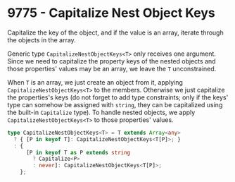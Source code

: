 # 9775 - Capitalize Nest Object Keys

Capitalize the key of the object, and if the value is an array, iterate through the objects in the array.

Generic type `CapitalizeNestObjectKeys<T>` only receives one argument. Since we need to capitalize the property keys of the nested objects and those properties' values may be an array, we leave the `T` unconstrained.

When `T` is an array, we just create an object from it, applying `CapitalizeNestObjectKeys<T>` to the members. Otherwise we just capitalize the properties's keys (do not forget to add type constraints; only if the keys' type can somehow be assigned with `string`, they can be capitalized using the built-in `Capitalize` type). To handle nested objects, we apply `CapitalizeNestObjectKeys<T>` to those properties' values.

```typescript
type CapitalizeNestObjectKeys<T> = T extends Array<any>
  ? { [P in keyof T]: CapitalizeNestObjectKeys<T[P]>; }
  : {
      [P in keyof T as P extends string
        ? Capitalize<P>
        : never]: CapitalizeNestObjectKeys<T[P]>;
    };
```
